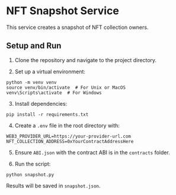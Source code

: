 # NFT Snapshot Service

This service creates a snapshot of NFT collection owners.

## Setup and Run

1. Clone the repository and navigate to the project directory.

2. Set up a virtual environment:

```
python -m venv venv
source venv/bin/activate  # For Unix or MacOS
venv\Scripts\activate  # For Windows
```

3. Install dependencies:

```
pip install -r requirements.txt
```

4. Create a `.env` file in the root directory with:

```
WEB3_PROVIDER_URL=https://your-provider-url.com
NFT_COLLECTION_ADDRESS=0xYourContractAddressHere
```

5. Ensure `ABI.json` with the contract ABI is in the `contracts` folder.

6. Run the script:

```
python snapshot.py
```

Results will be saved in `snapshot.json`.

